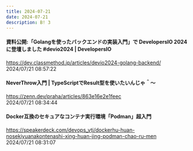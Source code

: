 ```yaml
---
title: 2024-07-21
date: 2024-07-21
description: B! 3
---
```


#### 資料公開:「Golangを使ったバックエンドの実装入門」で DevelopersIO 2024に登壇しました #devio2024 | DevelopersIO
https://dev.classmethod.jp/articles/devio2024-golang-backend/<br>
2024/07/21 08:57:22<br>


#### NeverThrow入門 | TypeScriptでResult型を使いたいんじゃ＾〜
https://zenn.dev/praha/articles/863e16e2e1feec<br>
2024/07/21 08:34:44<br>


#### Docker互換のセキュアなコンテナ実行環境「Podman」超入門
https://speakerdeck.com/devops_vtj/dockerhu-huan-nosekiyuanakontenashi-xing-huan-jing-podman-chao-ru-men<br>
2024/07/21 08:31:07<br>


